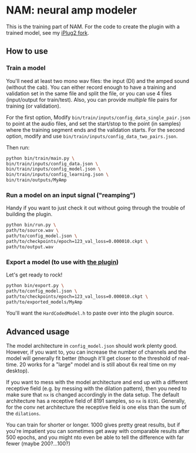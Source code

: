 # NAM: neural amp modeler

This is the training part of NAM.
For the code to create the plugin with a trained model, see my
[iPlug2 fork](https://github.com/sdatkinson/iPlug2).

## How to use

### Train a model

You'll need at least two mono wav files: the input (DI) and the amped sound (without the cab).
You can either record enough to have a training and validation set in the same file and
split the file, or you can use 4 files (input/output for train/test).
Also, you can provide _multiple_ file pairs for training (or validation).

For the first option, Modify `bin/train/inputs/config_data_single_pair.json` to point at the audio files, and set the
start/stop to the point (in samples) where the training segment ends and the validation
starts.
For the second option, modify and use `bin/train/inputs/config_data_two_pairs.json`.

Then run:

```bash
python bin/train/main.py \
bin/train/inputs/config_data.json \
bin/train/inputs/config_model.json \
bin/train/inputs/config_learning.json \
bin/train/outputs/MyAmp
```

### Run a model on an input signal ("reamping")

Handy if you want to just check it out without going through the trouble of building the
plugin.

```bash
python bin/run.py \
path/to/source.wav \
path/to/config_model.json \
path/to/checkpoints/epoch=123_val_loss=0.000010.ckpt \
path/to/output.wav
```

### Export a model (to use with [the plugin](https://github.com/sdatkinson/iPlug2))

Let's get ready to rock!

```bash
python bin/export.py \
path/to/config_model.json \
path/to/checkpoints/epoch=123_val_loss=0.000010.ckpt \
path/to/exported_models/MyAmp
```

You'll want the `HardCodedModel.h` to paste over into the plugin source.

## Advanced usage

The model architecture in `config_model.json` should work plenty good. However, if you
want to, you can increase the number of channels and the model will generally fit
better (though it'll get closer to the threshold of real-time. 20 works for a "large"
model and is still about 6x real time on my desktop).

If you want to mess with the model architecture and end up with a different receptive
field (e.g. by messing with the dilation pattern), then you need to make sure that `nx`
is changed accordingly in the data setup.
The default architecture has a receptive field of 8191 samples, so `nx` is `8191`.
Generally, for the conv net architecture the receptive field is one elss than the sum of the `dilations`.

You can train for shorter or longer.
1000 gives pretty great results, but if you're impatient you can sometimes get away with
comparable results after 500 epochs, and you might nto even be able to tell the
difference with far fewer (maybe 200?...100?)
